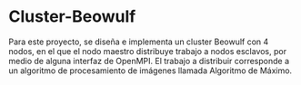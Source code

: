 # Cluster-Beowulf

Para este proyecto, se diseña e implementa un cluster Beowulf con 4 nodos,
en el que el nodo maestro distribuye trabajo a nodos esclavos, por medio de alguna
interfaz de OpenMPI. El trabajo a distribuir corresponde
a un algoritmo de procesamiento de imágenes llamada Algoritmo de Máximo.
